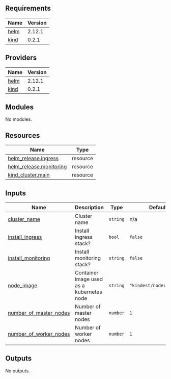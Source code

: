 <!-- BEGIN_TF_DOCS -->
## Requirements

| Name | Version |
|------|---------|
| <a name="requirement_helm"></a> [helm](#requirement\_helm) | 2.12.1 |
| <a name="requirement_kind"></a> [kind](#requirement\_kind) | 0.2.1 |

## Providers

| Name | Version |
|------|---------|
| <a name="provider_helm"></a> [helm](#provider\_helm) | 2.12.1 |
| <a name="provider_kind"></a> [kind](#provider\_kind) | 0.2.1 |

## Modules

No modules.

## Resources

| Name | Type |
|------|------|
| [helm_release.ingress](https://registry.terraform.io/providers/hashicorp/helm/2.12.1/docs/resources/release) | resource |
| [helm_release.monitoring](https://registry.terraform.io/providers/hashicorp/helm/2.12.1/docs/resources/release) | resource |
| [kind_cluster.main](https://registry.terraform.io/providers/tehcyx/kind/0.2.1/docs/resources/cluster) | resource |

## Inputs

| Name | Description | Type | Default | Required |
|------|-------------|------|---------|:--------:|
| <a name="input_cluster_name"></a> [cluster\_name](#input\_cluster\_name) | Cluster name | `string` | n/a | yes |
| <a name="input_install_ingress"></a> [install\_ingress](#input\_install\_ingress) | Install ingress stack? | `bool` | `false` | no |
| <a name="input_install_monitoring"></a> [install\_monitoring](#input\_install\_monitoring) | Install monitoring stack? | `string` | `false` | no |
| <a name="input_node_image"></a> [node\_image](#input\_node\_image) | Container image used as a kubernetes node | `string` | `"kindest/node:v1.27.1"` | no |
| <a name="input_number_of_master_nodes"></a> [number\_of\_master\_nodes](#input\_number\_of\_master\_nodes) | Number of master nodes | `number` | `1` | no |
| <a name="input_number_of_worker_nodes"></a> [number\_of\_worker\_nodes](#input\_number\_of\_worker\_nodes) | Number of worker nodes | `number` | `1` | no |

## Outputs

No outputs.
<!-- END_TF_DOCS -->